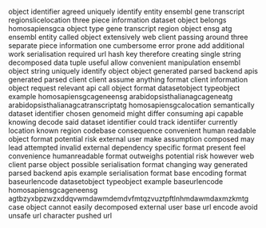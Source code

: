object identifier agreed uniquely identify entity ensembl gene transcript regionslicelocation three piece information dataset object belongs homosapiensgca object type gene transcript region object ensg atg ensembl entity called object extensively web client passing around three separate piece information one cumbersome error prone add additional work serialisation required url hash key therefore creating single string decomposed data tuple useful allow convenient manipulation ensembl object string uniquely identify object object generated parsed backend apis generated parsed client client assume anything format client information object request relevant api call object format datasetobject typeobject example homosapiensgcageneensg arabidopsisthalianagcageneatg arabidopsisthalianagcatranscriptatg homosapiensgcalocation semantically dataset identifier chosen genomeid might differ consuming api capable knowing decode said dataset identifier could track identiifer currently location known region codebase consequence convenient human readable object format potential risk external user make assumption composed may lead attempted invalid external dependency specific format present feel convenience humanreadable format outweighs potential risk however web client parse object possible serialisation format changing way generated parsed backend apis example serialisation format base encoding format baseurlencode datasetobject typeobject example baseurlencode homosapiensgcageneensg agtbzyxbpzwzxddqvwmdawmdemdvfmtqzvuztpftlnhmdawmdaxmzkmtg case object cannot easily decomposed external user base url encode avoid unsafe url character pushed url